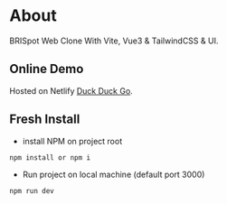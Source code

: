 # About
BRISpot Web Clone With Vite, Vue3 &amp; TailwindCSS &amp; UI.

## Online Demo 
Hosted on Netlify [Duck Duck Go](https://brispot-clone.netlify.app/).

## Fresh Install

- install NPM on project root
```
npm install or npm i
```
- Run project on local machine (default port 3000)
```
npm run dev
```
